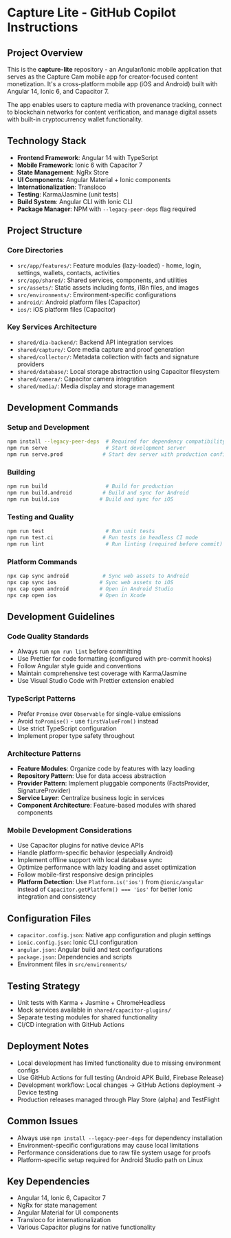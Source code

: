 # Capture Lite - GitHub Copilot Instructions

## Project Overview

This is the **capture-lite** repository - an Angular/Ionic mobile application that serves as the Capture Cam mobile app for creator-focused content monetization. It's a cross-platform mobile app (iOS and Android) built with Angular 14, Ionic 6, and Capacitor 7.

The app enables users to capture media with provenance tracking, connect to blockchain networks for content verification, and manage digital assets with built-in cryptocurrency wallet functionality.

## Technology Stack

- **Frontend Framework**: Angular 14 with TypeScript
- **Mobile Framework**: Ionic 6 with Capacitor 7
- **State Management**: NgRx Store
- **UI Components**: Angular Material + Ionic components
- **Internationalization**: Transloco
- **Testing**: Karma/Jasmine (unit tests)
- **Build System**: Angular CLI with Ionic CLI
- **Package Manager**: NPM with `--legacy-peer-deps` flag required

## Project Structure

### Core Directories

- `src/app/features/`: Feature modules (lazy-loaded) - home, login, settings, wallets, contacts, activities
- `src/app/shared/`: Shared services, components, and utilities
- `src/assets/`: Static assets including fonts, i18n files, and images
- `src/environments/`: Environment-specific configurations
- `android/`: Android platform files (Capacitor)
- `ios/`: iOS platform files (Capacitor)

### Key Services Architecture

- `shared/dia-backend/`: Backend API integration services
- `shared/capture/`: Core media capture and proof generation
- `shared/collector/`: Metadata collection with facts and signature providers
- `shared/database/`: Local storage abstraction using Capacitor filesystem
- `shared/camera/`: Capacitor camera integration
- `shared/media/`: Media display and storage management

## Development Commands

### Setup and Development

```bash
npm install --legacy-peer-deps  # Required for dependency compatibility
npm run serve                   # Start development server
npm run serve.prod             # Start dev server with production config
```

### Building

```bash
npm run build                   # Build for production
npm run build.android          # Build and sync for Android
npm run build.ios             # Build and sync for iOS
```

### Testing and Quality

```bash
npm run test                    # Run unit tests
npm run test.ci                # Run tests in headless CI mode
npm run lint                    # Run linting (required before commit)
```

### Platform Commands

```bash
npx cap sync android           # Sync web assets to Android
npx cap sync ios              # Sync web assets to iOS
npx cap open android          # Open in Android Studio
npx cap open ios              # Open in Xcode
```

## Development Guidelines

### Code Quality Standards

- Always run `npm run lint` before committing
- Use Prettier for code formatting (configured with pre-commit hooks)
- Follow Angular style guide and conventions
- Maintain comprehensive test coverage with Karma/Jasmine
- Use Visual Studio Code with Prettier extension enabled

### TypeScript Patterns

- Prefer `Promise` over `Observable` for single-value emissions
- Avoid `toPromise()` - use `firstValueFrom()` instead
- Use strict TypeScript configuration
- Implement proper type safety throughout

### Architecture Patterns

- **Feature Modules**: Organize code by features with lazy loading
- **Repository Pattern**: Use for data access abstraction
- **Provider Pattern**: Implement pluggable components (FactsProvider, SignatureProvider)
- **Service Layer**: Centralize business logic in services
- **Component Architecture**: Feature-based modules with shared components

### Mobile Development Considerations

- Use Capacitor plugins for native device APIs
- Handle platform-specific behavior (especially Android)
- Implement offline support with local database sync
- Optimize performance with lazy loading and asset optimization
- Follow mobile-first responsive design principles
- **Platform Detection**: Use `Platform.is('ios')` from `@ionic/angular` instead of `Capacitor.getPlatform() === 'ios'` for better Ionic integration and consistency

## Configuration Files

- `capacitor.config.json`: Native app configuration and plugin settings
- `ionic.config.json`: Ionic CLI configuration
- `angular.json`: Angular build and test configurations
- `package.json`: Dependencies and scripts
- Environment files in `src/environments/`

## Testing Strategy

- Unit tests with Karma + Jasmine + ChromeHeadless
- Mock services available in `shared/capacitor-plugins/`
- Separate testing modules for shared functionality
- CI/CD integration with GitHub Actions

## Deployment Notes

- Local development has limited functionality due to missing environment configs
- Use GitHub Actions for full testing (Android APK Build, Firebase Release)
- Development workflow: Local changes → GitHub Actions deployment → Device testing
- Production releases managed through Play Store (alpha) and TestFlight

## Common Issues

- Always use `npm install --legacy-peer-deps` for dependency installation
- Environment-specific configurations may cause local limitations
- Performance considerations due to raw file system usage for proofs
- Platform-specific setup required for Android Studio path on Linux

## Key Dependencies

- Angular 14, Ionic 6, Capacitor 7
- NgRx for state management
- Angular Material for UI components
- Transloco for internationalization
- Various Capacitor plugins for native functionality
